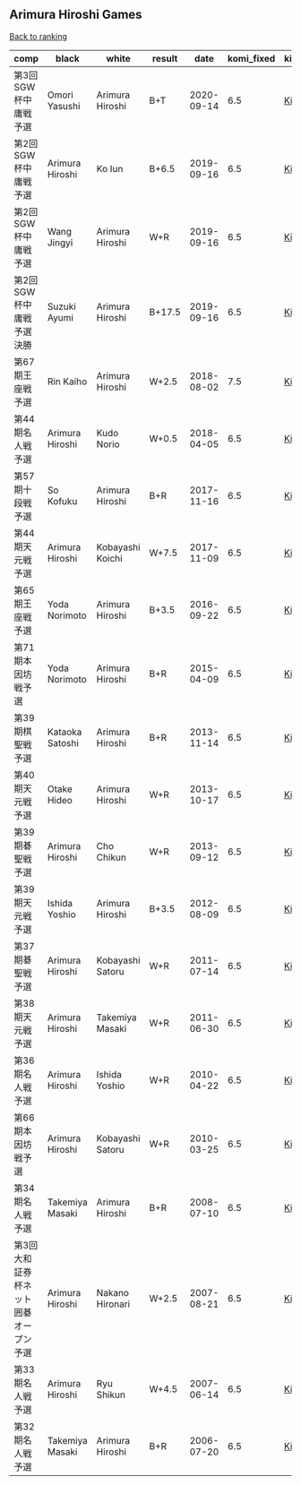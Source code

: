 ## Arimura Hiroshi Games

[Back to ranking](index.md)




| **comp** | **black** | **white** | **result** | **date** | **komi_fixed** | **kifu** | 
| --- | --- | --- | --- | --- | --- | --- |
| 第3回SGW杯中庸戦予選 | Omori Yasushi | Arimura Hiroshi | B+T | 2020-09-14 | 6.5 | [Kifu](https://kifudepot.net/kifucontents.php?id=eygG8EyYy6hk%2BdT9fIF6Xg%3D%3D) | 
| 第2回SGW杯中庸戦予選 | Arimura Hiroshi | Ko Iun | B+6.5 | 2019-09-16 | 6.5 | [Kifu](https://kifudepot.net/kifucontents.php?id=er4xEJ8w9aVAhuELLwy%2BOg%3D%3D) | 
| 第2回SGW杯中庸戦予選 | Wang Jingyi | Arimura Hiroshi | W+R | 2019-09-16 | 6.5 | [Kifu](https://kifudepot.net/kifucontents.php?id=SEXyLklmdtch2feavOf2kw%3D%3D) | 
| 第2回SGW杯中庸戦予選決勝 | Suzuki Ayumi | Arimura Hiroshi | B+17.5 | 2019-09-16 | 6.5 | [Kifu](https://kifudepot.net/kifucontents.php?id=glu9XwwDYsTCE3uUkMo2Bg%3D%3D) | 
| 第67期王座戦予選 | Rin Kaiho | Arimura Hiroshi | W+2.5 | 2018-08-02 | 7.5 | [Kifu](https://kifudepot.net/kifucontents.php?id=vvouuwWNxLN4EnPNG%2Fms0g%3D%3D) | 
| 第44期名人戦予選 | Arimura Hiroshi | Kudo Norio | W+0.5 | 2018-04-05 | 6.5 | [Kifu](https://kifudepot.net/kifucontents.php?id=CWhqtvlV2R0kQwXbDGsLrA%3D%3D) | 
| 第57期十段戦予選 | So Kofuku | Arimura Hiroshi | B+R | 2017-11-16 | 6.5 | [Kifu](https://kifudepot.net/kifucontents.php?id=LZk4cOsbh4PUiYlGwAZQqA%3D%3D) | 
| 第44期天元戦予選 | Arimura Hiroshi | Kobayashi Koichi | W+7.5 | 2017-11-09 | 6.5 | [Kifu](https://kifudepot.net/kifucontents.php?id=mOKshocuXL18ULzT4VTTQg%3D%3D) | 
| 第65期王座戦予選 | Yoda Norimoto | Arimura Hiroshi | B+3.5 | 2016-09-22 | 6.5 | [Kifu](https://kifudepot.net/kifucontents.php?id=9C5yothK%2FKr9InczUgi6Ww%3D%3D) | 
| 第71期本因坊戦予選 | Yoda Norimoto | Arimura Hiroshi | B+R | 2015-04-09 | 6.5 | [Kifu](https://kifudepot.net/kifucontents.php?id=ZdOLSjYFIZp2fNvdxZUnAA%3D%3D) | 
| 第39期棋聖戦予選 | Kataoka Satoshi | Arimura Hiroshi | B+R | 2013-11-14 | 6.5 | [Kifu](https://kifudepot.net/kifucontents.php?id=S27rQq0bmsvd%2B6GSrI00dw%3D%3D) | 
| 第40期天元戦予選 | Otake Hideo | Arimura Hiroshi | W+R | 2013-10-17 | 6.5 | [Kifu](https://kifudepot.net/kifucontents.php?id=Dlk2%2FiUZlbVHI9IWaQePIQ%3D%3D) | 
| 第39期碁聖戦予選 | Arimura Hiroshi | Cho Chikun | W+R | 2013-09-12 | 6.5 | [Kifu](https://kifudepot.net/kifucontents.php?id=CQ%2FtvQ%2BbgsHHroJVJkG76g%3D%3D) | 
| 第39期天元戦予選 | Ishida Yoshio | Arimura Hiroshi | B+3.5 | 2012-08-09 | 6.5 | [Kifu](https://kifudepot.net/kifucontents.php?id=fLkvt%2F50hW3g35bkRBG2QQ%3D%3D) | 
| 第37期碁聖戦予選 | Arimura Hiroshi | Kobayashi Satoru | W+R | 2011-07-14 | 6.5 | [Kifu](https://kifudepot.net/kifucontents.php?id=%2FJM0P7LLJ1jIYos34%2Bou7w%3D%3D) | 
| 第38期天元戦予選 | Arimura Hiroshi | Takemiya Masaki | W+R | 2011-06-30 | 6.5 | [Kifu](https://kifudepot.net/kifucontents.php?id=D9tL2uhx2KX7PEbUJdDJQQ%3D%3D) | 
| 第36期名人戦予選 | Arimura Hiroshi | Ishida Yoshio | W+R | 2010-04-22 | 6.5 | [Kifu](https://kifudepot.net/kifucontents.php?id=ETIg7EU2UMht0Bki9Lvh4Q%3D%3D) | 
| 第66期本因坊戦予選 | Arimura Hiroshi | Kobayashi Satoru | W+R | 2010-03-25 | 6.5 | [Kifu](https://kifudepot.net/kifucontents.php?id=Gh4JWtRFCBmwYt34yVzrWw%3D%3D) | 
| 第34期名人戦予選 | Takemiya Masaki | Arimura Hiroshi | B+R | 2008-07-10 | 6.5 | [Kifu](https://kifudepot.net/kifucontents.php?id=orhYvBZNv8qG0qWLW1jbCw%3D%3D) | 
| 第3回大和証券杯ネット囲碁オープン予選 | Arimura Hiroshi | Nakano Hironari | W+2.5 | 2007-08-21 | 6.5 | [Kifu](https://kifudepot.net/kifucontents.php?id=KSpTug%2FuWaQyZEEvQTGrxQ%3D%3D) | 
| 第33期名人戦予選 | Arimura Hiroshi | Ryu Shikun | W+4.5 | 2007-06-14 | 6.5 | [Kifu](https://kifudepot.net/kifucontents.php?id=FcXjZzAwN0WCg36194rACA%3D%3D) | 
| 第32期名人戦予選 | Takemiya Masaki | Arimura Hiroshi | B+R | 2006-07-20 | 6.5 | [Kifu](https://kifudepot.net/kifucontents.php?id=t6gYXmmUqN5hbyG2%2Bb7PRw%3D%3D) |




